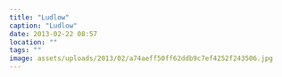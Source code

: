 ```yaml
---
title: "Ludlow"
caption: "Ludlow"
date: 2013-02-22 08:57
location: ""
tags: ""
image: assets/uploads/2013/02/a74aeff50ff62ddb9c7ef4252f243506.jpg
---
```

